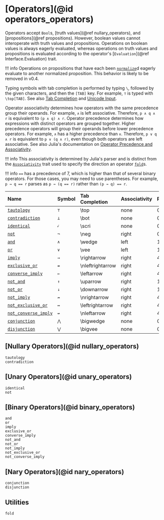 
# [Operators](@id operators_operators)

Operators accept `Bool`s, [truth values](@ref nullary_operators), and [propositions](@ref propositions). However, boolean values cannot interoperate with truth values and propositions. Operations on boolean values is always eagerly evaluated, whereas operations on truth values and propositions is evaluated according to the operator's [`Evaluation`](@ref Interface.Evaluation) trait.

!!! info
    Operations on propositions that have each been [`normalize`](@ref)d eagerly evaluate to another normalized proposition.
    This behavior is likely to be removed in v0.4.

Typing symbols with tab completion is performed by typing `\`, followed by the given characters, and then the `[TAB]` key. For example, `⊤` is typed with `\top[TAB]`. See also [Tab Completion](https://docs.julialang.org/en/v1/stdlib/REPL/#Tab-completion) and [Unicode Input](https://docs.julialang.org/en/v1/manual/unicode-input/).

Operator associativity determines how operators with the same precedence group their operands. For example, `∧` is left associative. Therefore, `p ∧ q ∧ r` is equivalent to `(p ∧ q) ∧ r`. Operator precedence determines how expressions with distinct operators are grouped together. Higher precedence operators will group their operands before lower precedence operators. For example, `∧` has a higher precedence than `∨`. Therefore, `p ∨ q ∧ r` is equivalent to `p ∨ (q ∧ r)`, even though both operators are left associative. See also Julia's documentation on [Operator Precedence and Associativity](https://docs.julialang.org/en/v1/manual/mathematical-operations/#Operator-Precedence-and-Associativity).

!!! info
    This associativity is determined by Julia's parser and is distinct from the [`Associativity`](@ref) trait used to specify the direction an operator [`fold`](@ref)s.

!!! info
    `==` has a precedence of 7, which is higher than that of several binary operators. For those cases, you may need to use parentheses. For example, `p → q == r` parses as `p → (q == r)` rather than `(p → q) == r`.

| Name                         | Symbol | Tab Completion    | Associativity | Precedence |
|:-----------------------------|:-------|:------------------|:--------------|:-----------|
| [`tautology`](@ref)          | `⊤`    | \\top             | none          | 0          |
| [`contradiction`](@ref)      | `⊥`    | \\bot             | none          | 0          |
| [`identical`](@ref)          | `𝒾`    | \\scri            | none          | 0          |
| [`not`](@ref)                | `¬`    | \\neg             | right         | 0          |
| [`and`](@ref)                | `∧`    | \\wedge           | left          | 12         |
| [`or`](@ref)                 | `∨`    | \\vee             | left          | 11         |
| [`imply`](@ref)              | `→`    | \\rightarrow      | right         | 4          |
| [`exclusive_or`](@ref)       | `↮`    | \\nleftrightarrow | right         | 4          |
| [`converse_imply`](@ref)     | `←`    | \\leftarrow       | right         | 4          |
| [`not_and`](@ref)            | `↑`    | \\uparrow         | right         | 15         |
| [`not_or`](@ref)             | `↓`    | \\downarrow       | right         | 15         |
| [`not_imply`](@ref)          | `↛`    | \\nrightarrow     | right         | 4          |
| [`not_exclusive_or`](@ref)   | `↔`    | \\leftrightarrow  | right         | 4          |
| [`not_converse_imply`](@ref) | `↚`    | \\nleftarrow      | right         | 4          |
| [`conjunction`](@ref)        | `⋀`    | \\bigwedge        | none          | 0          |
| [`disjunction`](@ref)        | `⋁`    | \\bigvee          | none          | 0          |

## [Nullary Operators](@id nullary_operators)

```@docs
tautology
contradiction
```

## [Unary Operators](@id unary_operators)

```@docs
identical
not
```

## [Binary Operators](@id binary_operators)

```@docs
and
or
imply
exclusive_or
converse_imply
not_and
not_or
not_imply
not_exclusive_or
not_converse_imply
```

## [Nary Operators](@id nary_operators)

```@docs
conjunction
disjunction
```

## Utilities

```@docs
fold
```